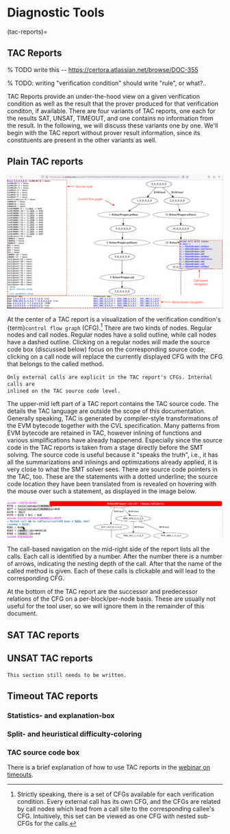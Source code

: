 Diagnostic Tools
================


(tac-reports)=
## TAC Reports

% TODO  write this -- https://certora.atlassian.net/browse/DOC-355

% TODO: writing "verification condition" should write "rule", or what?..

TAC Reports provide an under-the-hood view on a given verification condition as
well as the result that the prover produced for that verification conditon, if
available. There are four variants of TAC reports, one each for the results SAT,
UNSAT, TIMEOUT, and one contains no information from the result. In the
following, we will discuss these variants one by one. We'll begin with the TAC
report without prover result information, since its constituents are present in
the other variants as well.

## Plain TAC reports

![Example of a plain TAC report](rebase-tac-report-plain-annotated.png)

At the center of a TAC report is a visualization of the verification condition's
{term}`control flow graph` (CFG).[^nested-cfg] There are two kinds of nodes.
Regular nodes and call nodes. Regular nodes have a solid outline, while call
nodes have a dashed outline. Clicking on a regular nodes will made the source
code box (discussed below) focus on the corresponding source code; clicking on a
call node will replace the currently displayed CFG with the CFG that belongs to
the called method. 

```{note}
Only external calls are explicit in the TAC report's CFGs. Internal calls are 
inlined on the TAC source code level.
```

[^nested-cfg]: Strictly speaking, there is a set of CFGs available for each
    verification condition. Every external call has its own CFG, and the CFGs
    are related by call nodes which lead from a call site to the corresponding
    callee's CFG. Intuitively, this set can be viewed as one CFG with nested 
    sub-CFGs for the calls.

The upper-mid left part of a TAC report contains the TAC source code. The
details the TAC language are outside the scope of this documentation. Generally
speaking, TAC is generated by compiler-style transformations of the EVM bytecode
together with the CVL specification. Many patterns from EVM bytecode are
retained in TAC, however inlining of functions and various simplifications have
already happenend. Especially since the source code in the TAC reports is taken
from a stage directly before the SMT solving. The source code is useful because
it "speaks the truth", i.e., it has all the summarizations and inlinings and
optimizations already applied, it is very close to what the SMT solver sees.
There are source code pointers in the TAC, too. These are the statements with a
dotted underline; the source code location they have been translated from is
revealed on hovering with the mouse over such a statement, as displayed in the
image below.

![Source pointer is shown on hover](source-pointer-on-hover-annotated.png)

The call-based navigation on the mid-right side of the report lists all the
calls. Each call is identified by a number. After the number there is a number
of arrows, indicating the nesting depth of the call. After that the name of the
called method is given. Each of these calls is clickable and will lead to the
corresponding CFG.

At the bottom of the TAC report are the successor and predecessor relations of
the CFG on a per-block/per-node basis. These are usually not useful for the tool
user, so we will ignore them in the remainder of this document.

## SAT TAC reports


## UNSAT TAC reports

```{todo}
This section still needs to be written.
```

## Timeout TAC reports

### Statistics- and explanation-box

### Split- and heuristical difficulty-coloring

### TAC source code box


There is a brief explanation of how to use TAC reports in the 
[webinar on timeouts](https://www.youtube.com/watch?v=mntP0_EN-ZQ).
